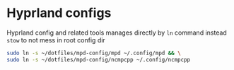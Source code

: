 # Hyprland configs

Hyprland config and related tools manages directly by `ln` command
instead `stow` to not mess in root config dir

```bash
sudo ln -s ~/dotfiles/mpd-config/mpd ~/.config/mpd && \
sudo ln -s ~/dotfiles/mpd-config/ncmpcpp ~/.config/ncmpcpp


```